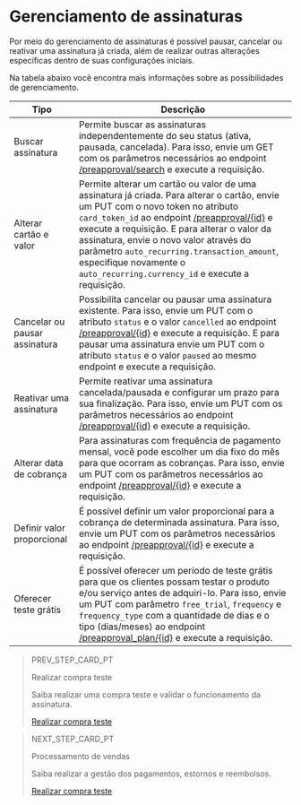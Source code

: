 # Gerenciamento de assinaturas

Por meio do gerenciamento de assinaturas é possível pausar, cancelar ou reativar uma assinatura já criada, além de realizar outras alterações específicas dentro de suas configurações iniciais.

Na tabela abaixo você encontra mais informações sobre as possibilidades de gerenciamento.

| Tipo | Descrição |
|---|---|
| Buscar assinatura | Permite buscar as assinaturas independentemente do seu status (ativa, pausada, cancelada). Para isso, envie um GET com os parâmetros necessários ao endpoint [/preapproval/search](https://www.mercadopago[FAKER][URL][DOMAIN]/developers/pt/reference/subscriptions/_preapproval_search/get) e execute a requisição. |
| Alterar cartão e valor | Permite alterar um cartão ou valor de uma assinatura já criada. Para alterar o cartão, envie um PUT com o novo token no atributo `card_token_id` ao endpoint [/preapproval/{id}](https://www.mercadopago[FAKER][URL][DOMAIN]/developers/pt/reference/subscriptions/_preapproval_id/put) e execute a requisição. E para alterar o valor da assinatura, envie o novo valor através do parâmetro `auto_recurring.transaction_amount`, especifique novamente o `auto_recurring.currency_id` e execute a requisição. |
| Cancelar ou pausar assinatura | Possibilita cancelar ou pausar uma assinatura existente. Para isso, envie um PUT com o atributo `status` e o valor `cancelled` ao endpoint [/preapproval/{id}](https://www.mercadopago[FAKER][URL][DOMAIN]/developers/pt/reference/subscriptions/_preapproval_id/put) e execute a requisição. E para pausar uma assinatura envie um PUT com o atributo `status` e o valor `paused` ao mesmo endpoint e execute a requisição. |
| Reativar uma assinatura | Permite reativar uma assinatura cancelada/pausada e configurar um prazo para sua finalização. Para isso, envie um PUT com os parâmetros necessários ao endpoint [/preapproval/{id}](https://www.mercadopago[FAKER][URL][DOMAIN]/developers/pt/reference/subscriptions/_preapproval_id/put) e execute a requisição. |
| Alterar data de cobrança | Para assinaturas com frequência de pagamento mensal, você pode escolher um dia fixo do mês para que ocorram as cobranças. Para isso, envie um PUT com os parâmetros necessários ao endpoint [/preapproval/{id}](https://www.mercadopago[FAKER][URL][DOMAIN]/developers/pt/reference/subscriptions/_preapproval_id/put) e execute a requisição. |
| Definir valor proporcional | É possível definir um valor proporcional para a cobrança de determinada assinatura. Para isso, envie um PUT com os parâmetros necessários ao endpoint [/preapproval/{id}](https://www.mercadopago[FAKER][URL][DOMAIN]/developers/pt/reference/subscriptions/_preapproval_id/put) e execute a requisição. |
| Oferecer teste grátis | É possível oferecer um período de teste grátis para que os clientes possam testar o produto e/ou serviço antes de adquiri-lo. Para isso, envie um PUT com parâmetro `free_trial`, `frequency` e `frequency_type` com a quantidade de dias e o tipo (dias/meses) ao endpoint [/preapproval_plan/{id}](https://www.mercadopago[FAKER][URL][DOMAIN]/developers/pt/reference/subscriptions/_preapproval_plan_id/put) e execute a requisição. |

> PREV_STEP_CARD_PT 
>
> Realizar compra teste
>
> Saiba realizar uma compra teste e validar o funcionamento da assinatura.
>
> [Realizar compra teste](https://www.mercadopago[FAKER][URL][DOMAIN]/developers/pt/guides/testing/test-purchase)

> NEXT_STEP_CARD_PT
>
> Processamento de vendas
>
> Saiba realizar a gestão dos pagamentos, estornos e reembolsos.
>
> [Realizar compra teste](https://www.mercadopago[FAKER][URL][DOMAIN]/developers/pt/guides/sales-processing/retrieving-payments)